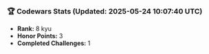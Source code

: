 ### 🏆 Codewars Stats (Updated: 2025-05-24 10:07:40 UTC)

- **Rank:** 8 kyu
- **Honor Points:** 3
- **Completed Challenges:** 1
